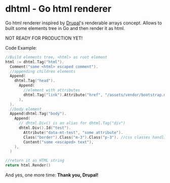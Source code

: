 # dhtml - Go html renderer

Go html renderer inspired by [Drupal](https://www.drupal.org/)'s renderable arrays concept. Allows to built some elements tree in Go and then render it as html.

NOT READY FOR PRODUCTION YET!

Code Example:
```go
//Build elements tree, <html> as root element
html := dhtml.Tag("html").
  Comment("some <html> escaped comment").
  //appending children elements
  Append(
    dhtml.Tag("head").
      Append(
        //element with attributes
        dhtml.Tag("link").Attribute("href", "/assets/vendor/bootstrap.min.css").Attribute("rel", "stylesheet"),
      ),
  ).
  //body element
  Append(dhtml.Tag("body").
    Append(
      // dhtml.Div() is an alias for dhtml.Tag("div")
      dhtml.Div().Id("test").
        Attribute("data-mt-test", "some attribute").
        Class("border").Class("m-3").Class("p-3"). //css classes handling
        Content("some <escaped> text"),
    ),
  )

//return it as HTML string
return html.Render()
```

And yes, one more time: **Thank you, Drupal!**
